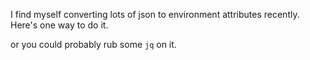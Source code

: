 I find myself converting lots of json to environment attributes recently. Here's one way to do it.

or you could probably rub some `jq` on it.
